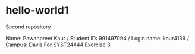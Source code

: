 # hello-world1
Second repository

Name: Pawanpreet Kaur / Student ID: 991497094 / Login name: kaur4139 / Campus: Davis For SYST24444 Exercise 3 
